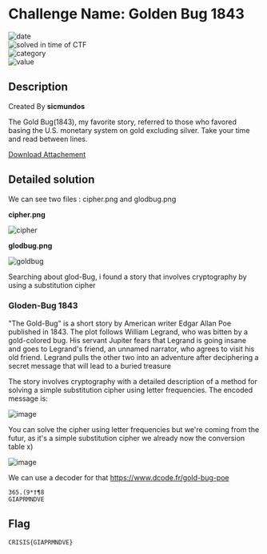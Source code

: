 # Challenge Name: Golden Bug 1843


![date](https://img.shields.io/badge/date-06.03.2022-brightgreen.svg)  
![solved in time of CTF](https://img.shields.io/badge/solved-in%20time%20of%20CTF-brightgreen.svg)   
![category](https://img.shields.io/badge/category-Steganography-blueviolet.svg)   
![value](https://img.shields.io/badge/value-20-blue.svg)  


## Description

Created By **sicmundos**

The Gold Bug(1843), my favorite story, referred to those who favored basing the U.S. monetary system on gold excluding silver. Take your time and read between lines.

[Download Attachement](https://s3.eu-west-3.amazonaws.com/crisis-assets/crisis_attachements/hkxzFmkvtDfoZKPfUuE39LjAoNpnweH8wiUyoT0h.zip)

## Detailed solution

We can see two files : cipher.png and glodbug.png

**cipher.png**

![cipher](https://user-images.githubusercontent.com/72421091/156956072-4fab7a58-2624-4304-8a16-cac646557f44.PNG)

**glodbug.png**

![goldbug](https://user-images.githubusercontent.com/72421091/156956087-bd9720c7-052a-4663-8cc9-b3ca04316a42.png)

Searching about glod-Bug, i found a story that involves cryptography by using a substitution cipher 

### Gloden-Bug 1843

"The Gold-Bug" is a short story by American writer Edgar Allan Poe published in 1843. The plot follows William Legrand, who was bitten by a gold-colored bug. His servant Jupiter fears that Legrand is going insane and goes to Legrand's friend, an unnamed narrator, who agrees to visit his old friend. Legrand pulls the other two into an adventure after deciphering a secret message that will lead to a buried treasure

The story involves cryptography with a detailed description of a method for solving a simple substitution cipher using letter frequencies. The encoded message is:

![image](https://user-images.githubusercontent.com/72421091/156956747-806d4952-2aae-443c-bd9b-df45fb2c1282.png)

You can solve the cipher using letter frequencies but we're coming from the futur, as it's a simple substitution cipher we already now the conversion table x)  
 
![image](https://user-images.githubusercontent.com/72421091/156957175-ac8a5af1-8ee0-4a9f-8a4b-e4407b2ee4c4.png)  

We can use a decoder for that https://www.dcode.fr/gold-bug-poe 

```
365.(9*†¶8
GIAPRMNDVE
```

## Flag

```
CRISIS{GIAPRMNDVE}
```
